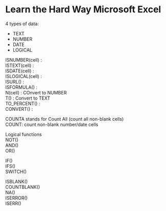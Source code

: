 # Learn the Hard Way Microsoft Excel

4 types of data:
- TEXT
- NUMBER
- DATE
- LOGICAL 

ISNUMBER(cell) :   
ISTEXT(cell) :  
ISDATE(cell) :  
ISLOGICAL(cell) :  
ISURL() :  
ISFORMULA() :  
N(cell) : COnvert to NUMBER  
T() : Convert to TEXT  
TO_PERCENT() :  
CONVERT() :  

COUNTA stands for Count All (count all non-blank cells)  
COUNT: count non-blank number/date cells  

Logical functions  
NOT()  
AND()  
OR()  

IF()  
IFS()  
SWITCH()  

ISBLANK()  
COUNTBLANK()  
NA()  
ISERROR()  
ISERR()  




